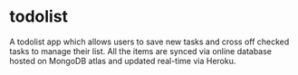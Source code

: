 # todolist
A todolist app which allows users to save new tasks and cross off checked tasks to manage their list. All the items are synced via online database hosted on MongoDB atlas and updated real-time via Heroku.
